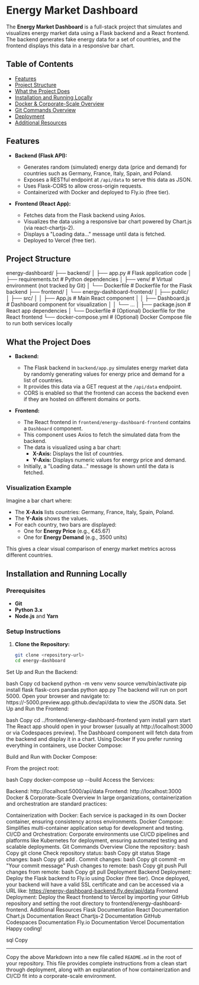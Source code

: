 # Energy Market Dashboard

The **Energy Market Dashboard** is a full-stack project that simulates and visualizes energy market data using a Flask backend and a React frontend. The backend generates fake energy data for a set of countries, and the frontend displays this data in a responsive bar chart.

## Table of Contents

- [Features](#features)
- [Project Structure](#project-structure)
- [What the Project Does](#what-the-project-does)
- [Installation and Running Locally](#installation-and-running-locally)
- [Docker & Corporate-Scale Overview](#docker--corporate-scale-overview)
- [Git Commands Overview](#git-commands-overview)
- [Deployment](#deployment)
- [Additional Resources](#additional-resources)

## Features

- **Backend (Flask API):**
  - Generates random (simulated) energy data (price and demand) for countries such as Germany, France, Italy, Spain, and Poland.
  - Exposes a RESTful endpoint at `/api/data` to serve this data as JSON.
  - Uses Flask-CORS to allow cross-origin requests.
  - Containerized with Docker and deployed to Fly.io (free tier).

- **Frontend (React App):**
  - Fetches data from the Flask backend using Axios.
  - Visualizes the data using a responsive bar chart powered by Chart.js (via react-chartjs-2).
  - Displays a "Loading data..." message until data is fetched.
  - Deployed to Vercel (free tier).

## Project Structure

energy-dashboard/ ├── backend/ │ ├── app.py # Flask application code │ ├── requirements.txt # Python dependencies │ ├── venv/ # Virtual environment (not tracked by Git) │ └── Dockerfile # Dockerfile for the Flask backend ├── frontend/ │ └── energy-dashboard-frontend/ │ ├── public/ │ ├── src/ │ │ ├── App.js # Main React component │ │ ├── Dashboard.js # Dashboard component for visualization │ │ └── ... │ ├── package.json # React app dependencies │ └── Dockerfile # (Optional) Dockerfile for the React frontend └── docker-compose.yml # (Optional) Docker Compose file to run both services locally

## What the Project Does

- **Backend:**
  - The Flask backend in `backend/app.py` simulates energy market data by randomly generating values for energy price and demand for a list of countries.
  - It provides this data via a GET request at the `/api/data` endpoint.
  - CORS is enabled so that the frontend can access the backend even if they are hosted on different domains or ports.

- **Frontend:**
  - The React frontend in `frontend/energy-dashboard-frontend` contains a `Dashboard` component.
  - This component uses Axios to fetch the simulated data from the backend.
  - The data is visualized using a bar chart:
    - **X-Axis:** Displays the list of countries.
    - **Y-Axis:** Displays numeric values for energy price and demand.
  - Initially, a "Loading data..." message is shown until the data is fetched.

### Visualization Example

Imagine a bar chart where:
- The **X-Axis** lists countries: Germany, France, Italy, Spain, Poland.
- The **Y-Axis** shows the values.
- For each country, two bars are displayed:
  - One for **Energy Price** (e.g., €45.67)
  - One for **Energy Demand** (e.g., 3500 units)

This gives a clear visual comparison of energy market metrics across different countries.

## Installation and Running Locally

### Prerequisites

- **Git**
- **Python 3.x**
- **Node.js** and **Yarn**

### Setup Instructions

1. **Clone the Repository:**

   ```bash
   git clone <repository-url>
   cd energy-dashboard
Set Up and Run the Backend:

bash
Copy
cd backend
python -m venv venv
source venv/bin/activate
pip install flask flask-cors pandas
python app.py
The backend will run on port 5000.
Open your browser and navigate to:
https://<your-codespace-name>-5000.preview.app.github.dev/api/data to view the JSON data.
Set Up and Run the Frontend:

bash
Copy
cd ../frontend/energy-dashboard-frontend
yarn install
yarn start
The React app should open in your browser (usually at http://localhost:3000 or via Codespaces preview).
The Dashboard component will fetch data from the backend and display it in a chart.
Using Docker
If you prefer running everything in containers, use Docker Compose:

Build and Run with Docker Compose:

From the project root:

bash
Copy
docker-compose up --build
Access the Services:

Backend: http://localhost:5000/api/data
Frontend: http://localhost:3000
Docker & Corporate-Scale Overview
In large organizations, containerization and orchestration are standard practices:

Containerization with Docker:
Each service is packaged in its own Docker container, ensuring consistency across environments.
Docker Compose:
Simplifies multi-container application setup for development and testing.
CI/CD and Orchestration:
Corporate environments use CI/CD pipelines and platforms like Kubernetes for deployment, ensuring automated testing and scalable deployments.
Git Commands Overview
Clone the repository:
bash
Copy
git clone <repository-url>
Check repository status:
bash
Copy
git status
Stage changes:
bash
Copy
git add .
Commit changes:
bash
Copy
git commit -m "Your commit message"
Push changes to remote:
bash
Copy
git push
Pull changes from remote:
bash
Copy
git pull
Deployment
Backend Deployment:
Deploy the Flask backend to Fly.io using Docker (free tier).
Once deployed, your backend will have a valid SSL certificate and can be accessed via a URL like: https://energy-dashboard-backend.fly.dev/api/data
Frontend Deployment:
Deploy the React frontend to Vercel by importing your GitHub repository and setting the root directory to frontend/energy-dashboard-frontend.
Additional Resources
Flask Documentation
React Documentation
Chart.js Documentation
React Chartjs-2 Documentation
GitHub Codespaces Documentation
Fly.io Documentation
Vercel Documentation
Happy coding!

sql
Copy

---

Copy the above Markdown into a new file called `README.md` in the root of your repository. This file provides complete instructions from a clean start through deployment, along with an explanation of how containerization and CI/CD fit into a corporate-scale environment.

